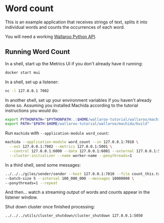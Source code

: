 # Word count

This is an example application that receives strings of text, splits it into individual words and counts the occurrences of each word.

You will need a working [Wallaroo Python API](/book/python/intro.md).

## Running Word Count

In a shell, start up the Metrics UI if you don't already have it running:

```bash
docker start mui
```

In a shell, set up a listener:

```bash
nc -l 127.0.0.1 7002
```

In another shell, set up your environment variables if you haven't already done so. Assuming you installed Machida according to the tutorial instructions you would do:

```bash
export PYTHONPATH="$PYTHONPATH:.:$HOME/wallaroo-tutorial/wallaroo/machida"
export PATH="$PATH:$HOME/wallaroo-tutorial/wallaroo/machida/build"
```

Run `machida` with `--application-module word_count`:

```bash
machida --application-module word_count --in 127.0.0.1:7010 \
  --out 127.0.0.1:7002 --metrics 127.0.0.1:5001 \
  --control 127.0.0.1:6000 --data 127.0.0.1:6001 --external 127.0.0.1:5050 \
  --cluster-initializer --name worker-name --ponythreads=1
```

In a third shell, send some messages:

```bash
../../../giles/sender/sender --host 127.0.0.1:7010 --file count_this.txt \
--batch-size 5 --interval 100_000_000 --messages 10000000 \
--ponythreads=1 --repeat
```

And then... watch a streaming output of words and counts appear in the listener window.

Shut down cluster once finished processing:

```bash
../../../utils/cluster_shutdown/cluster_shutdown 127.0.0.1:5050
```
